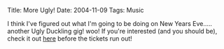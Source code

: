 Title: More Ugly!
Date: 2004-11-09
Tags: Music

I think I've figured out what I'm going to be doing on New Years Eve..... another Ugly Duckling gig! woo!
If you're interested (and you should be), check it out [here](http://www.ents24.com/web/event/872317/Blowpop_-_New_Years_Eve.html) before the tickets run out!
